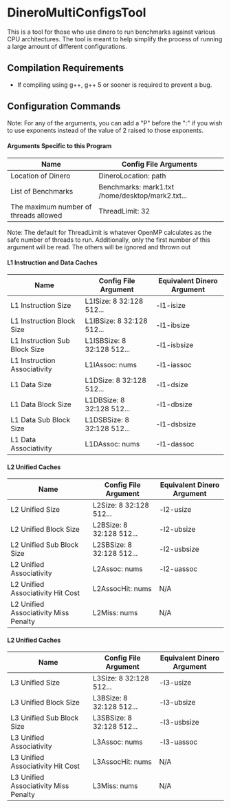 # DineroMultiConfigsTool
This is a tool for those who use dinero to run benchmarks against various CPU architectures. The tool is meant to help simplify the process of running a large amount of different configurations.

## Compilation Requirements
* If compiling using g++, g++ 5 or sooner is required to prevent a bug.

## Configuration Commands

Note: For any of the arguments, you can add a "P" before the ":" if you wish to use exponents instead of the value of 2 raised to those exponents.

#### Arguments Specific to this Program
| Name | Config File Arguments |
| --- | --- |
| Location of Dinero | DineroLocation: path |
| List of Benchmarks | Benchmarks: mark1.txt /home/desktop/mark2.txt... |
| The maximum number of threads allowed | ThreadLimit: 32 |

Note: The default for ThreadLimit is whatever OpenMP calculates as the safe number of threads to run. Additionally, only the first number of this argument will be read. The others will be ignored and thrown out

#### L1 Instruction and Data Caches
| Name | Config File Argument | Equivalent Dinero Argument |
| --- | --- | --- |
| L1 Instruction Size | L1ISize: 8 32:128 512... | -l1-isize |
| L1 Instruction Block Size | L1IBSize: 8 32:128 512... | -l1-ibsize |
| L1 Instruction Sub Block Size | L1ISBSize: 8 32:128 512... | -l1-isbsize |
| L1 Instruction Associativity | L1IAssoc: nums | -l1-iassoc |
| L1 Data Size | L1DSize: 8 32:128 512... | -l1-dsize |
| L1 Data Block Size | L1DBSize: 8 32:128 512... | -l1-dbsize |
| L1 Data Sub Block Size | L1DSBSize: 8 32:128 512... | -l1-dsbsize |
| L1 Data Associativity | L1DAssoc: nums | -l1-dassoc |

#### L2 Unified Caches
| Name | Config File Argument | Equivalent Dinero Argument |
| --- | --- | --- |
| L2 Unified Size | L2Size: 8 32:128 512... | -l2-usize |
| L2 Unified Block Size | L2BSize: 8 32:128 512... | -l2-ubsize |
| L2 Unified Sub Block Size | L2SBSize: 8 32:128 512... | -l2-usbsize |
| L2 Unified Associativity | L2Assoc: nums | -l2-uassoc |
| L2 Unified Associativity Hit Cost | L2AssocHit: nums | N/A |
| L2 Unified Associativity Miss Penalty | L2Miss: nums | N/A |

#### L2 Unified Caches
| Name | Config File Argument | Equivalent Dinero Argument |
| --- | --- | --- |
| L3 Unified Size | L3Size: 8 32:128 512... | -l3-usize |
| L3 Unified Block Size | L3BSize: 8 32:128 512... | -l3-ubsize |
| L3 Unified Sub Block Size | L3SBSize: 8 32:128 512... | -l3-usbsize |
| L3 Unified Associativity | L3Assoc: nums | -l3-uassoc |
| L3 Unified Associativity Hit Cost | L3AssocHit: nums | N/A |
| L3 Unified Associativity Miss Penalty | L3Miss: nums | N/A |
